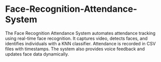 # Face-Recognition-Attendance-System
 The Face Recognition Attendance System automates attendance tracking using real-time face recognition. It captures video, detects faces, and identifies individuals with a KNN classifier. Attendance is recorded in CSV files with timestamps. The system also provides voice feedback and updates face data dynamically.
